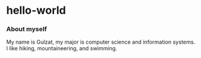 # hello-world
### About myself
My name is Gulzat, my major is computer science and information systems. I like hiking, mountaineering, and swimming. 
